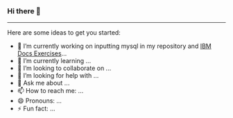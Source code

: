 ### Hi there 👋
----------------------------------------------


Here are some ideas to get you started:

- 🔭 I’m currently working on inputting mysql in my repository and [IBM Docs Exercises](https://docs.google.com/document/d/1nctPK7L02MWwQHW4yzvI26Db56vkjLVI3AwizzqfjPI/edit)...
- 🌱 I’m currently learning ...
- 👯 I’m looking to collaborate on ...
- 🤔 I’m looking for help with ...
- 💬 Ask me about ...
- 📫 How to reach me: ...
- 😄 Pronouns: ...
- ⚡ Fun fact: ...

    
